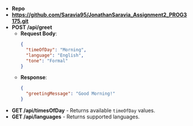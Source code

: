 - **Repo**
- **https://github.com/Saravia95/JonathanSaravia_Assignment2_PROG3175.git**
- **POST /api/greet** 
  - **Request Body**:
    ```json
    {
      "timeOfDay": "Morning",
      "language": "English",
      "tone": "Formal"
    }
    ```
  - **Response**:
    ```json
    {
      "greetingMessage": "Good Morning!"
    }
    ```
- **GET /api/timesOfDay** - Returns available `timeOfDay` values.
- **GET /api/languages** - Returns supported languages.
